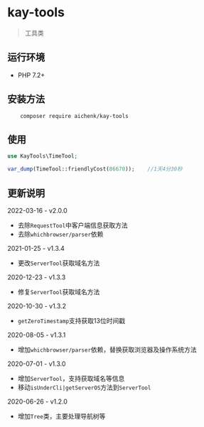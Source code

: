 # kay-tools
> 工具类

## 运行环境
- PHP 7.2+

## 安装方法
        composer require aichenk/kay-tools
        
## 使用
```php
use KayTools\TimeTool;

var_dump(TimeTool::friendlyCost(86670));    //1天4分30秒
```

## 更新说明
2022-03-16 - v2.0.0
- 去除`RequestTool`中客户端信息获取方法
- 去除`whichbrowser/parser`依赖

2021-01-25 - v1.3.4
- 更改`ServerTool`获取域名方法

2020-12-23 - v1.3.3
- 修复`ServerTool`获取域名方法

2020-10-30 - v1.3.2
- `getZeroTimestamp`支持获取13位时间戳

2020-08-05 - v1.3.1
- 增加`whichbrowser/parser`依赖，替换获取浏览器及操作系统方法

2020-07-01 - v1.3.0
- 增加`ServerTool`，支持获取域名等信息
- 移动`isUnderCli|getServerOS`方法到`ServerTool`

2020-06-26 - v1.2.0
- 增加`Tree`类，主要处理导航树等
